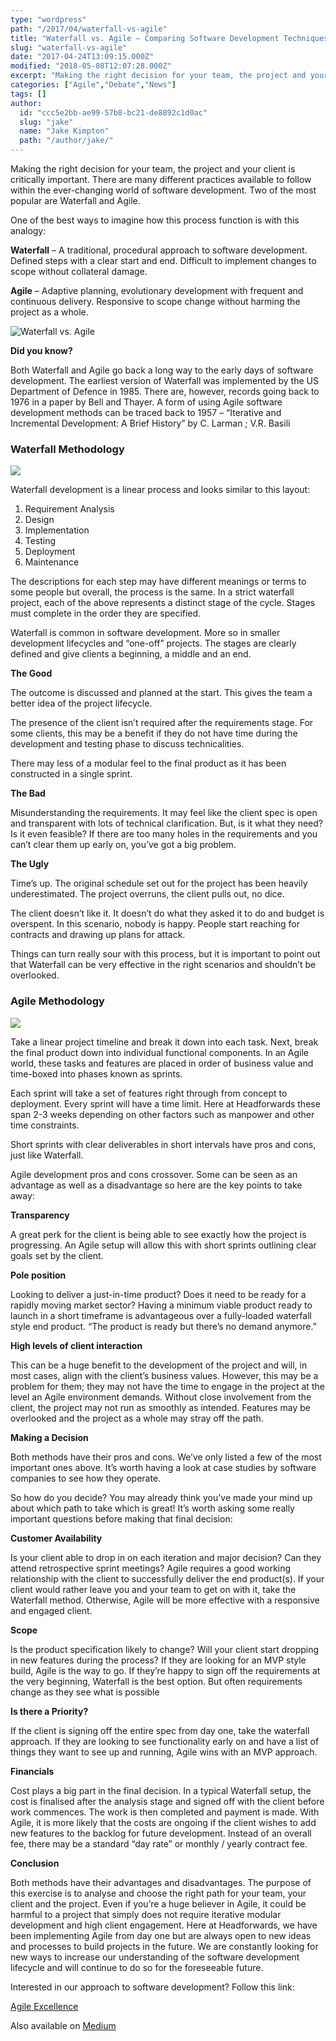 ```yaml
---
type: "wordpress"
path: "/2017/04/waterfall-vs-agile"
title: "Waterfall vs. Agile – Comparing Software Development Techniques"
slug: "waterfall-vs-agile"
date: "2017-04-24T13:09:15.000Z"
modified: "2018-05-08T12:07:28.000Z"
excerpt: "Making the right decision for your team, the project and your client is critically important. There are many different practices available to follow within the ever-changing world of software development. Two of the most popular are Waterfall and Agile. One of the best ways to imagine how this process function is with this analogy: Waterfall …"
categories: ["Agile","Debate","News"]
tags: []
author:
  id: "ccc5e2bb-ae99-57b8-bc21-de8892c1d0ac"
  slug: "jake"
  name: "Jake Kimpton"
  path: "/author/jake/"
---
```

Making the right decision for your team, the project and your client is critically important. There are many different practices available to follow within the ever-changing world of software development. Two of the most popular are Waterfall and Agile.

One of the best ways to imagine how this process function is with this analogy:

**Waterfall** – A traditional, procedural approach to software development. Defined steps with a clear start and end. Difficult to implement changes to scope without collateral damage.

**Agile** – Adaptive planning, evolutionary development with frequent and continuous delivery. Responsive to scope change without harming the project as a whole.

![Waterfall vs. Agile](/wp-content/uploads/2017/04/agile-vs-waterfall-300x186.png "Waterfall vs. Agile")

**Did you know?**

Both Waterfall and Agile go back a long way to the early days of software development. The earliest version of Waterfall was implemented by the US Department of Defence in 1985. There are, however, records going back to 1976 in a paper by Bell and Thayer. A form of using Agile software development methods can be traced back to 1957 – “Iterative and Incremental Development: A Brief History” by C. Larman ; V.R. Basili

### **Waterfall Methodology**

![](/wp-content/uploads/2017/04/waterfall-vs-agile-header-3.jpg)

Waterfall development is a linear process and looks similar to this layout:

1.  Requirement Analysis
2.  Design
3.  Implementation
4.  Testing
5.  Deployment
6.  Maintenance

The descriptions for each step may have different meanings or terms to some people but overall, the process is the same. In a strict waterfall project, each of the above represents a distinct stage of the cycle. Stages must complete in the order they are specified.

Waterfall is common in software development. More so in smaller development lifecycles and “one-off” projects. The stages are clearly defined and give clients a beginning, a middle and an end.

**The Good**

The outcome is discussed and planned at the start. This gives the team a better idea of the project lifecycle.

The presence of the client isn’t required after the requirements stage. For some clients, this may be a benefit if they do not have time during the development and testing phase to discuss technicalities.

There may less of a modular feel to the final product as it has been constructed in a single sprint.

**The Bad**

Misunderstanding the requirements. It may feel like the client spec is open and transparent with lots of technical clarification. But, is it what they need? Is it even feasible? If there are too many holes in the requirements and you can’t clear them up early on, you’ve got a big problem.

**The Ugly**

Time’s up. The original schedule set out for the project has been heavily underestimated. The project overruns, the client pulls out, no dice.

The client doesn’t like it. It doesn’t do what they asked it to do and budget is overspent. In this scenario, nobody is happy. People start reaching for contracts and drawing up plans for attack.

Things can turn really sour with this process, but it is important to point out that Waterfall can be very effective in the right scenarios and shouldn’t be overlooked.

### **Agile Methodology**

![](/wp-content/uploads/2017/04/waterfall-vs-agile-header-2.jpg)

Take a linear project timeline and break it down into each task. Next, break the final product down into individual functional components. In an Agile world, these tasks and features are placed in order of business value and time-boxed into phases known as sprints.

Each sprint will take a set of features right through from concept to deployment. Every sprint will have a time limit. Here at Headforwards these span 2-3 weeks depending on other factors such as manpower and other time constraints.

Short sprints with clear deliverables in short intervals have pros and cons, just like Waterfall.

Agile development pros and cons crossover. Some can be seen as an advantage as well as a disadvantage so here are the key points to take away:

**Transparency**

A great perk for the client is being able to see exactly how the project is progressing. An Agile setup will allow this with short sprints outlining clear goals set by the client.

**Pole position**

Looking to deliver a just-in-time product? Does it need to be ready for a rapidly moving market sector? Having a minimum viable product ready to launch in a short timeframe is advantageous over a fully-loaded waterfall style end product. “The product is ready but there’s no demand anymore.”

**High levels of client interaction**

This can be a huge benefit to the development of the project and will, in most cases, align with the client’s business values. However, this may be a problem for them; they may not have the time to engage in the project at the level an Agile environment demands. Without close involvement from the client, the project may not run as smoothly as intended. Features may be overlooked and the project as a whole may stray off the path.

**Making a Decision**

Both methods have their pros and cons. We’ve only listed a few of the most important ones above. It’s worth having a look at case studies by software companies to see how they operate.

So how do you decide? You may already think you’ve made your mind up about which path to take which is great! It’s worth asking some really important questions before making that final decision:

**Customer Availability**

Is your client able to drop in on each iteration and major decision? Can they attend retrospective sprint meetings? Agile requires a good working relationship with the client to successfully deliver the end product(s). If your client would rather leave you and your team to get on with it, take the Waterfall method. Otherwise, Agile will be more effective with a responsive and engaged client.

**Scope**

Is the product specification likely to change? Will your client start dropping in new features during the process? If they are looking for an MVP style build, Agile is the way to go. If they’re happy to sign off the requirements at the very beginning, Waterfall is the best option. But often requirements change as they see what is possible

**Is there a Priority?**

If the client is signing off the entire spec from day one, take the waterfall approach. If they are looking to see functionality early on and have a list of things they want to see up and running, Agile wins with an MVP approach.

**Financials**

Cost plays a big part in the final decision. In a typical Waterfall setup, the cost is finalised after the analysis stage and signed off with the client before work commences. The work is then completed and payment is made. With Agile, it is more likely that the costs are ongoing if the client wishes to add new features to the backlog for future development. Instead of an overall fee, there may be a standard “day rate” or monthly / yearly contract fee.

**Conclusion**

Both methods have their advantages and disadvantages. The purpose of this exercise is to analyse and choose the right path for your team, your client and the project. Even if you’re a huge believer in Agile, it could be harmful to a project that simply does not require iterative modular development and high client engagement. Here at Headforwards, we have been implementing Agile from day one but are always open to new ideas and processes to build projects in the future. We are constantly looking for new ways to increase our understanding of the software development lifecycle and will continue to do so for the foreseeable future.

Interested in our approach to software development? Follow this link:

[Agile Excellence](https://www.headforwards.com/agile-excellence/)

Also available on [Medium](https://medium.com/@jakekimpton/waterfall-vs-agile-software-development-7e603b0c043c)